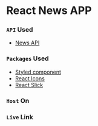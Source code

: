 # React News APP

<!-- ![This is an image](iager.png) -->

###  `API` Used
 - [News API](https://newsapi.org/)



###  `Packages` Used 
 - [Styled component](https://styled-components.com/)
 - [React Icons](https://react-icons.github.io/react-icons/)
 - [React Slick](https://react-slick.neostack.com/)

###  `Host` On


###  `Live` Link


